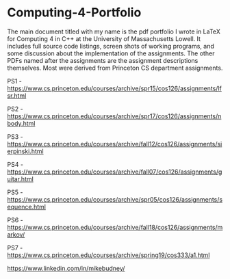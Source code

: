 # Computing-4-Portfolio
The main document titled with my name is the pdf portfolio I wrote in LaTeX for Computing 4 in C++ at the University of Massachusetts Lowell.
It includes full source code listings, screen shots of working programs, and some discussion about the implementation of the assignments.
The other PDFs named after the assignments are the assignment descriptions themselves.
Most were derived from Princeton CS department assignments. 

PS1 - https://www.cs.princeton.edu/courses/archive/spr15/cos126/assignments/lfsr.html

PS2 - https://www.cs.princeton.edu/courses/archive/spr17/cos126/assignments/nbody.html 

PS3 - https://www.cs.princeton.edu/courses/archive/fall12/cos126/assignments/sierpinski.html

PS4 - https://www.cs.princeton.edu/courses/archive/fall07/cos126/assignments/guitar.html

PS5 - https://www.cs.princeton.edu/courses/archive/spr05/cos126/assignments/sequence.html

PS6 - https://www.cs.princeton.edu/courses/archive/fall18/cos126/assignments/markov/

PS7 - https://www.cs.princeton.edu/courses/archive/spring19/cos333/a1.html








https://www.linkedin.com/in/mikebudney/
